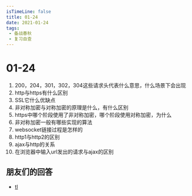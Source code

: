 ```yaml
---
isTimeLine: false
title: 01-24
date: 2021-01-24
tags:
 - 备战春秋
 - 复习自查
---
```

# 01-24

1. 200，204，301，302，304这些请求头代表什么意思，什么场景下会出现
2. http与https有什么区别
3. SSL它什么优缺点
4. 非对称加密与对称加密的原理是什么，有什么区别
5. https中哪个阶段使用了非对称加密，哪个阶段使用对称加密，为什么
6. 非对称加密一般有哪些实现的算法
7. websocket链接过程是怎样的
8. http1与http2的区别
9. ajax与http的关系
10. 在浏览器中输入url发出的请求与ajax的区别

## 朋友们的回答
* [tl](https://juejin.cn/post/6924972830925225998)

<comment/>
<tongji/>